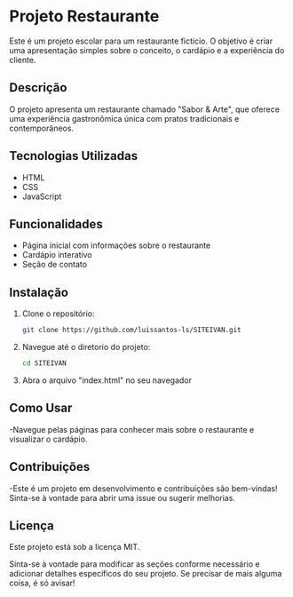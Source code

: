 # Projeto Restaurante

Este é um projeto escolar para um restaurante fictício. O objetivo é criar uma apresentação simples sobre o conceito, o cardápio e a experiência do cliente.

## Descrição

O projeto apresenta um restaurante chamado "Sabor & Arte", que oferece uma experiência gastronômica única com pratos tradicionais e contemporâneos.

## Tecnologias Utilizadas

- HTML
- CSS
- JavaScript

## Funcionalidades

- Página inicial com informações sobre o restaurante
- Cardápio interativo
- Seção de contato

## Instalação

1. Clone o repositório:
   ```bash
   git clone https://github.com/luissantos-ls/SITEIVAN.git

2. Navegue até o diretorio do projeto:
   ```bash
   cd SITEIVAN

2. Abra o arquivo "index.html" no seu navegador

## Como Usar

-Navegue pelas páginas para conhecer mais sobre o restaurante e visualizar o cardápio.

## Contribuições

-Este é um projeto em desenvolvimento e contribuições são bem-vindas! Sinta-se à vontade para abrir uma issue ou sugerir melhorias.

## Licença

Este projeto está sob a licença MIT.


Sinta-se à vontade para modificar as seções conforme necessário e adicionar detalhes específicos do seu projeto. Se precisar de mais alguma coisa, é só avisar!
